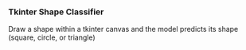 ### Tkinter Shape Classifier

Draw a shape within a tkinter canvas and the model predicts its shape (square, circle, or triangle)
